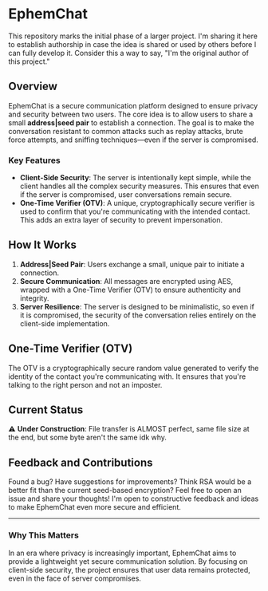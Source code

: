 # EphemChat

This repository marks the initial phase of a larger project. I'm sharing it here to establish authorship in case the idea is shared or used by others before I can fully develop it. Consider this a way to say, "I'm the original author of this project."

## Overview

EphemChat is a secure communication platform designed to ensure privacy and security between two users. The core idea is to allow users to share a small **address|seed pair** to establish a connection. The goal is to make the conversation resistant to common attacks such as replay attacks, brute force attempts, and sniffing techniques—even if the server is compromised.

### Key Features
- **Client-Side Security**: The server is intentionally kept simple, while the client handles all the complex security measures. This ensures that even if the server is compromised, user conversations remain secure.
- **One-Time Verifier (OTV)**: A unique, cryptographically secure verifier is used to confirm that you're communicating with the intended contact. This adds an extra layer of security to prevent impersonation.

## How It Works

1. **Address|Seed Pair**: Users exchange a small, unique pair to initiate a connection.
2. **Secure Communication**: All messages are encrypted using AES, wrapped with a One-Time Verifier (OTV) to ensure authenticity and integrity.
3. **Server Resilience**: The server is designed to be minimalistic, so even if it is compromised, the security of the conversation relies entirely on the client-side implementation.

## One-Time Verifier (OTV)

The OTV is a cryptographically secure random value generated to verify the identity of the contact you're communicating with. It ensures that you're talking to the right person and not an imposter.
## Current Status

⚠️ **Under Construction**: File transfer is ALMOST perfect, same file size at the end, but some byte aren't the same idk why.

## Feedback and Contributions

Found a bug? Have suggestions for improvements? Think RSA would be a better fit than the current seed-based encryption? Feel free to open an issue and share your thoughts! I'm open to constructive feedback and ideas to make EphemChat even more secure and efficient.

---

### Why This Matters

In an era where privacy is increasingly important, EphemChat aims to provide a lightweight yet secure communication solution. By focusing on client-side security, the project ensures that user data remains protected, even in the face of server compromises.
